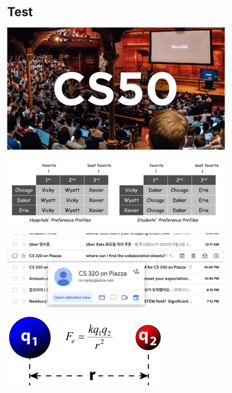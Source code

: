 # Test

![8 Free Online Harvard CS50 Computer Science Classes on edX](Test.assets/5edfa7ceaee6a855594a9df4.jpeg)

![img](Test.assets/matching1.png)

![test](Test.assets/screenshot.png)

![Coulomb's Law](Test.assets/Coulombs_Law_Diagram-20220907210809776.png)
